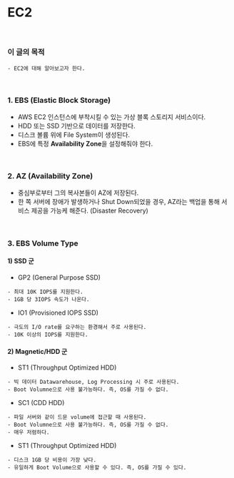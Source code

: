 # EC2
<br/>

### 이 글의 목적
    - EC2에 대해 알아보고자 한다.
<br/>

### 1. EBS (Elastic Block Storage)
- AWS EC2 인스턴스에 부착시킬 수 있는 가상 블록 스토리지 서비스이다.
- HDD 또는 SSD 기반으로 데이터를 저장한다.
- 디스크 볼륨 위에 File System이 생성된다.
- EBS에 특정 **Availability Zone**을 설정해줘야 한다.
<br/>

### 2. AZ (Availability Zone)
- 중심부로부터 그의 복사본들이 AZ에 저장된다.
- 한 쪽 서버에 장애가 발생하거나 Shut Down되었을 경우, AZ라는 백업을 통해 서비스 제공을 가능케 해준다. (Disaster Recovery)
<br/>

### 3. EBS Volume Type
#### 1) SSD 군
- GP2 (General Purpose SSD)
```plaintext
- 최대 10K IOPS를 지원한다.
- 1GB 당 3IOPS 속도가 나온다.
```
- IO1 (Provisioned IOPS SSD)
```plaintext
- 극도의 I/O rate를 요구하는 환경해서 주로 사용된다.
- 10K 이상의 IOPS를 지원한다.
```
#### 2) Magnetic/HDD 군
- ST1 (Throughput Optimized HDD)
```plaintext
- 빅 데이터 Datawarehouse, Log Processing 시 주로 사용된다.
- Boot Volumne으로 사용 불가능하다. 즉, OS를 가질 수 없다.
```
- SC1 (CDD HDD)
```plaintext
- 파일 서버와 같이 드문 volume에 접근할 때 사용된다.
- Boot Volumne으로 사용 불가능하다. 즉, OS를 가질 수 없다.
- 매우 저렴하다.
```
- ST1 (Throughput Optimized HDD)
```plaintext
- 디스크 1GB 당 비용이 가장 낮다.
- 유일하게 Boot Volume으로 사용할 수 있다. 즉, OS를 가질 수 있다.
```

